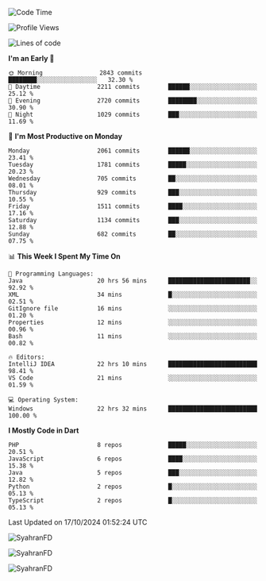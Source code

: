 <!--START_SECTION:waka-->
![Code Time](http://img.shields.io/badge/Code%20Time-452%20hrs%2032%20mins-blue)

![Profile Views](http://img.shields.io/badge/Profile%20Views-26-blue)

![Lines of code](https://img.shields.io/badge/From%20Hello%20World%20I%27ve%20Written-3.5%20million%20lines%20of%20code-blue)

**I'm an Early 🐤** 

```text
🌞 Morning                2843 commits        ████████░░░░░░░░░░░░░░░░░   32.30 % 
🌆 Daytime                2211 commits        ██████░░░░░░░░░░░░░░░░░░░   25.12 % 
🌃 Evening                2720 commits        ████████░░░░░░░░░░░░░░░░░   30.90 % 
🌙 Night                  1029 commits        ███░░░░░░░░░░░░░░░░░░░░░░   11.69 % 
```
📅 **I'm Most Productive on Monday** 

```text
Monday                   2061 commits        ██████░░░░░░░░░░░░░░░░░░░   23.41 % 
Tuesday                  1781 commits        █████░░░░░░░░░░░░░░░░░░░░   20.23 % 
Wednesday                705 commits         ██░░░░░░░░░░░░░░░░░░░░░░░   08.01 % 
Thursday                 929 commits         ███░░░░░░░░░░░░░░░░░░░░░░   10.55 % 
Friday                   1511 commits        ████░░░░░░░░░░░░░░░░░░░░░   17.16 % 
Saturday                 1134 commits        ███░░░░░░░░░░░░░░░░░░░░░░   12.88 % 
Sunday                   682 commits         ██░░░░░░░░░░░░░░░░░░░░░░░   07.75 % 
```


📊 **This Week I Spent My Time On** 

```text
💬 Programming Languages: 
Java                     20 hrs 56 mins      ███████████████████████░░   92.92 % 
XML                      34 mins             █░░░░░░░░░░░░░░░░░░░░░░░░   02.51 % 
GitIgnore file           16 mins             ░░░░░░░░░░░░░░░░░░░░░░░░░   01.20 % 
Properties               12 mins             ░░░░░░░░░░░░░░░░░░░░░░░░░   00.96 % 
Bash                     11 mins             ░░░░░░░░░░░░░░░░░░░░░░░░░   00.82 % 

🔥 Editors: 
IntelliJ IDEA            22 hrs 10 mins      █████████████████████████   98.41 % 
VS Code                  21 mins             ░░░░░░░░░░░░░░░░░░░░░░░░░   01.59 % 

💻 Operating System: 
Windows                  22 hrs 32 mins      █████████████████████████   100.00 % 
```

**I Mostly Code in Dart** 

```text
PHP                      8 repos             █████░░░░░░░░░░░░░░░░░░░░   20.51 % 
JavaScript               6 repos             ████░░░░░░░░░░░░░░░░░░░░░   15.38 % 
Java                     5 repos             ███░░░░░░░░░░░░░░░░░░░░░░   12.82 % 
Python                   2 repos             █░░░░░░░░░░░░░░░░░░░░░░░░   05.13 % 
TypeScript               2 repos             █░░░░░░░░░░░░░░░░░░░░░░░░   05.13 % 
```




 Last Updated on 17/10/2024 01:52:24 UTC
<!--END_SECTION:waka-->

<p align="left">
  <img src="https://github-readme-stats.vercel.app/api/top-langs?username=SyahranFD&layout=donut&hide=C%2B%2B,CMake,css&show_icons=true&locale=en&&theme=blueberry" alt="SyahranFD" />
</p>

<p align="left">
  <img src="https://github-readme-stats.vercel.app/api?username=SyahranFD&show_icons=true&locale=en&theme=blueberry" alt="SyahranFD" />
</p>

<p align="left">
  <img src="https://streak-stats.demolab.com/?user=SyahranFD&theme=blueberry" alt="SyahranFD"/>
</p>
